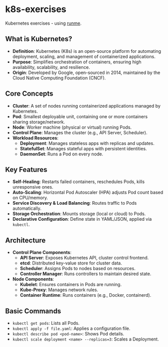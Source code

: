# k8s-exercises

Kubernetes exercises - using [runme](https://runme.dev/).

## What is Kubernetes?
- **Definition**: Kubernetes (K8s) is an open-source platform for automating deployment, scaling, and management of containerized applications.
- **Purpose**: Simplifies orchestration of containers, ensuring high availability, scalability, and resilience.
- **Origin**: Developed by Google, open-sourced in 2014, maintained by the Cloud Native Computing Foundation (CNCF).

## Core Concepts
- **Cluster**: A set of nodes running containerized applications managed by Kubernetes.
- **Pod**: Smallest deployable unit, containing one or more containers sharing storage/network.
- **Node**: Worker machine (physical or virtual) running Pods.
- **Control Plane**: Manages the cluster (e.g., API Server, Scheduler).
- **Workload Resources**:
  - **Deployment**: Manages stateless apps with replicas and updates.
  - **StatefulSet**: Manages stateful apps with persistent identities.
  - **DaemonSet**: Runs a Pod on every node.

## Key Features
- **Self-Healing**: Restarts failed containers, reschedules Pods, kills unresponsive ones.
- **Auto-Scaling**: Horizontal Pod Autoscaler (HPA) adjusts Pod count based on CPU/memory.
- **Service Discovery & Load Balancing**: Routes traffic to Pods automatically.
- **Storage Orchestration**: Mounts storage (local or cloud) to Pods.
- **Declarative Configuration**: Define state in YAML/JSON, applied via `kubectl`.

## Architecture
- **Control Plane Components**:
  - **API Server**: Exposes Kubernetes API, cluster control frontend.
  - **etcd**: Distributed key-value store for cluster data.
  - **Scheduler**: Assigns Pods to nodes based on resources.
  - **Controller Manager**: Runs controllers to maintain desired state.
- **Node Components**:
  - **Kubelet**: Ensures containers in Pods are running.
  - **Kube-Proxy**: Manages network rules.
  - **Container Runtime**: Runs containers (e.g., Docker, containerd).

## Basic Commands
- `kubectl get pods`: Lists all Pods.
- `kubectl apply -f file.yaml`: Applies a configuration file.
- `kubectl describe pod <pod-name>`: Shows Pod details.
- `kubectl scale deployment <name> --replicas=3`: Scales a Deployment.
